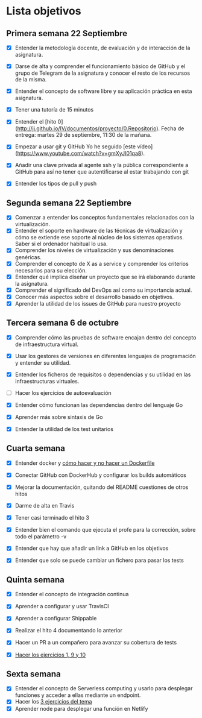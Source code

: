 # Lista objetivos

## Primera semana 22 Septiembre

- [x] Entender la metodología docente, de evaluación y de interacción de la asignatura.
- [x] Darse de alta y comprender el funcionamiento básico de GitHub y el grupo de Telegram de la asignatura y conocer el resto de los recursos de la misma.
- [x] Entender el concepto de software libre y su aplicación práctica en esta asignatura.
- [x] Tener una tutoría de 15 minutos
- [x] Entender el [hito 0] (http://jj.github.io/IV/documentos/proyecto/0.Repositorio). Fecha de entrega: martes 29 de septiembre, 11:30 de la mañana.
- [x] Empezar a usar git y GitHub Yo he seguido [este vídeo] (https://www.youtube.com/watch?v=gmXyJI01qa8).

- [x] Añadir una clave privada al agente ssh y la pública correspondiente a GitHub para así no tener que autentificarse al estar trabajando con git

- [x] Entender los tipos de pull y push

## Segunda semana 22 Septiembre

- [x] Comenzar a entender los conceptos fundamentales relacionados con la virtualización.
- [x] Entender el soporte en hardware de las técnicas de virtualización y cómo se extiende ese soporte al núcleo de los sistemas operativos. Saber si el ordenador habitual lo usa.
- [x] Comprender los niveles de virtualización y sus denominaciones genéricas.
- [x] Comprender el concepto de X as a service y comprender los criterios necesarios para su elección.
- [x] Entender qué implica diseñar un proyecto que se irá elaborando durante la asignatura.
- [x] Comprender el significado del DevOps así como su importancia actual.
- [x] Conocer más aspectos sobre el desarrollo basado en objetivos.
- [x] Aprender la utilidad de los issues de GitHub para nuestro proyecto

## Tercera semana 6 de octubre

- [x] Comprender cómo las pruebas de software encajan dentro del concepto de infraestructura virtual.

- [x] Usar los gestores de versiones en diferentes lenguajes de programación y entender su utilidad.

- [x] Entender los ficheros de requisitos o dependencias y su utilidad en las infraestructuras virtuales.

- [ ] Hacer los ejercicios de autoevaluación

- [x] Entender cómo funcionan las dependencias dentro del lenguaje Go

- [x] Aprender más sobre sintaxis de Go

- [x] Entender la utilidad de los test unitarios

## Cuarta semana

- [x] Entender docker y [cómo hacer y no hacer un Dockerfile](https://github.com/JJ/IV-20-21/blob/master/sesiones/semana-06.md)

- [x] Conectar GitHub con DockerHub y configurar los builds automáticos

- [x] Mejorar la documentación, quitando del README cuestiones de otros hitos

- [x] Darme de alta en Travis

- [x] Tener casi terminado el hito 3

- [x] Entender bien el comando que ejecuta el profe para la corrección,
sobre todo el parámetro -v

- [x] Entender que hay que añadir un link a GitHub en los objetivos

- [x] Entender que solo se puede cambiar un fichero para pasar los tests

## Quinta semana

- [x] Entender el concepto de integración continua

- [x] Aprender a configurar y usar TravisCI

- [x] Aprender a configurar Shippable

- [x] Realizar el hito 4 documentando lo anterior

- [x] Hacer un PR a un compañero para avanzar su cobertura de tests

- [x] [Hacer los ejercicios 1, 9 y 10](https://github.com/guillelpnz/Ejercicios/blob/master/TDD.md)

## Sexta semana

- [x] Entender el concepto de Serverless computing y usarlo para desplegar
funciones y acceder a ellas mediante un endpoint.
- [x] Hacer los [3 ejercicios del tema](https://github.com/guillelpnz/Ejercicios/blob/master/Serverless/serverless.md)
- [x] Aprender node para desplegar una función en Netlify
